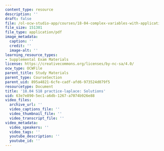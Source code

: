 ```yaml
---
content_type: resource
description: ''
draft: false
file: /ol-ocw-studio-app/courses/18-04-complex-variables-with-applications-spring-2018/63e7e8905ec1a6db1267a7074b926e88_MIT18_04S18_practice-laplace-qa.pdf
file_size: 151301
file_type: application/pdf
image_metadata:
  caption: ''
  credit: ''
  image-alt: ''
learning_resource_types:
- Supplemental Exam Materials
license: https://creativecommons.org/licenses/by-nc-sa/4.0/
ocw_type: OCWFile
parent_title: Study Materials
parent_type: CourseSection
parent_uid: 895a4821-6cfe-cadf-afd6-973524d079f5
resourcetype: Document
title: '18.04 S18 practice-laplace: Solutions'
uid: 63e7e890-5ec1-a6db-1267-a7074b926e88
video_files:
  archive_url: ''
  video_captions_file: ''
  video_thumbnail_file: ''
  video_transcript_file: ''
video_metadata:
  video_speakers: ''
  video_tags: ''
  youtube_description: ''
  youtube_id: ''
---
```

